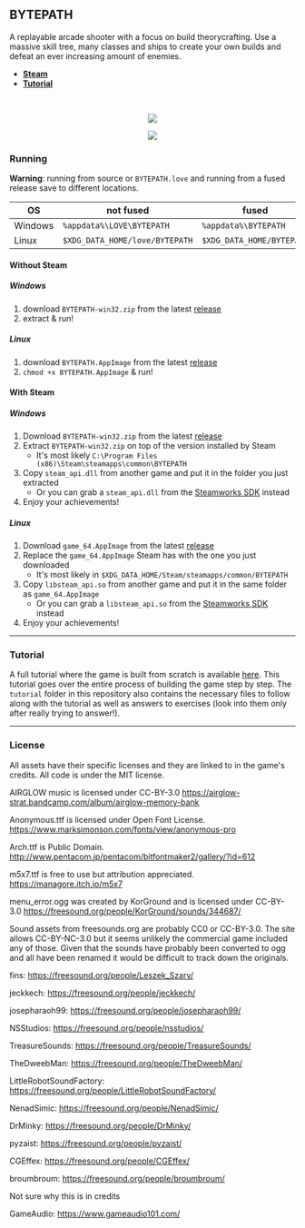 ## BYTEPATH

A replayable arcade shooter with a focus on build theorycrafting. Use a massive skill tree, many classes and ships to create your own builds and defeat an ever increasing amount of enemies. 

* **[Steam](https://store.steampowered.com/app/760330/BYTEPATH/)**
* **[Tutorial](https://github.com/a327ex/blog/issues/30)**

<br>

<p align="center">
<img src="https://user-images.githubusercontent.com/409773/41509911-caf3c20a-7231-11e8-96b9-d70596f753f5.gif">
</p>

<p align="center">
<img src="https://i.imgur.com/9E8Stns.gif">
</p>

### Running

**Warning**: running from source or `BYTEPATH.love` and running from a fused release save to different locations.

|OS|not fused|fused|
|---|---|---|
|Windows|`%appdata%\LOVE\BYTEPATH`|`%appdata%\BYTEPATH`|
|Linux|`$XDG_DATA_HOME/love/BYTEPATH`|`$XDG_DATA_HOME/BYTEPATH`|

#### Without Steam
##### Windows

1. download `BYTEPATH-win32.zip` from the latest [release](https://github.com/RunningDroid/BYTEPATH/releases)
2. extract & run!

##### Linux

1. download `BYTEPATH.AppImage` from the latest [release](https://github.com/RunningDroid/BYTEPATH/releases)
2. `chmod +x BYTEPATH.AppImage` & run!

#### With Steam
##### Windows

1. Download `BYTEPATH-win32.zip` from the latest [release](https://github.com/RunningDroid/BYTEPATH/releases)
2. Extract `BYTEPATH-win32.zip` on top of the version installed by Steam
    - It's most likely `C:\Program Files (x86)\Steam\steamapps\common\BYTEPATH`
3. Copy `steam_api.dll` from another game and put it in the folder you just extracted
    - Or you can grab a `steam_api.dll` from the [Steamworks SDK](https://partner.steamgames.com/downloads/list) instead
4. Enjoy your achievements!

##### Linux

1. Download `game_64.AppImage` from the latest [release](https://github.com/RunningDroid/BYTEPATH/releases)
2. Replace the `game_64.AppImage` Steam has with the one you just downloaded
    - It's most likely in `$XDG_DATA_HOME/Steam/steamapps/common/BYTEPATH`
3. Copy `libsteam_api.so` from another game and put it in the same folder as `game_64.AppImage`
    - Or you can grab a `libsteam_api.so` from the [Steamworks SDK](https://partner.steamgames.com/downloads/list) instead
4. Enjoy your achievements!

---

### Tutorial

A full tutorial where the game is built from scratch is available [here](https://github.com/a327ex/blog/issues/30). This tutorial goes over the entire process of building the game step by step. The `tutorial` folder in this repository also contains the necessary files to follow along with the tutorial as well as answers to exercises (look into them only after really trying to answer!).

---

### License

All assets have their specific licenses and they are linked to in the game's credits. All code is under the MIT license.

AIRGLOW music is licensed under CC-BY-3.0
https://airglow-strat.bandcamp.com/album/airglow-memory-bank

Anonymous.ttf is licensed under Open Font License.
https://www.marksimonson.com/fonts/view/anonymous-pro

Arch.ttf is Public Domain.
http://www.pentacom.jp/pentacom/bitfontmaker2/gallery/?id=612

m5x7.ttf is free to use but attribution appreciated.
https://managore.itch.io/m5x7

menu_error.ogg was created by KorGround and is licensed under CC-BY-3.0
https://freesound.org/people/KorGround/sounds/344687/

Sound assets from freesounds.org are probably CC0 or CC-BY-3.0. The site allows CC-BY-NC-3.0 but it seems unlikely the commercial game included any of those. Given that the sounds have probably been converted to ogg and all have been renamed it would be difficult to track down the originals.

fins: https://freesound.org/people/Leszek_Szary/

jeckkech: https://freesound.org/people/jeckkech/

josepharaoh99: https://freesound.org/people/josepharaoh99/

NSStudios: https://freesound.org/people/nsstudios/

TreasureSounds: https://freesound.org/people/TreasureSounds/

TheDweebMan: https://freesound.org/people/TheDweebMan/

LittleRobotSoundFactory: https://freesound.org/people/LittleRobotSoundFactory/

NenadSimic: https://freesound.org/people/NenadSimic/

DrMinky: https://freesound.org/people/DrMinky/

pyzaist: https://freesound.org/people/pyzaist/

CGEffex: https://freesound.org/people/CGEffex/

broumbroum: https://freesound.org/people/broumbroum/

Not sure why this is in credits

GameAudio: https://www.gameaudio101.com/

